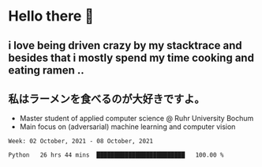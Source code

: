 # Hello there 👋

## i love being driven crazy by my stacktrace and besides that i mostly spend my time cooking and eating ramen ..
## 私はラーメンを食べるのが大好きですよ。

* Master student of applied computer science @ Ruhr University Bochum
* Main focus on (adversarial) machine learning and computer vision

<!--START_SECTION:waka-->
```text
Week: 02 October, 2021 - 08 October, 2021

Python   26 hrs 44 mins  █████████████████████████   100.00 % 
```
<!--END_SECTION:waka-->
